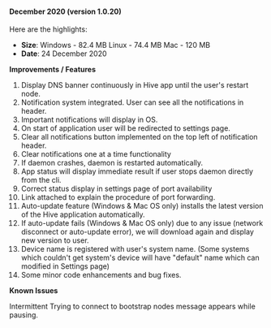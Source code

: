 #### December 2020 (version 1.0.20)
 
Here are the highlights:
 
* **Size**: 
   Windows - 82.4 MB
   Linux - 74.4 MB
   Mac -  120 MB
* **Date**: 24 December 2020
 
**Improvements / Features**
 
1. Display DNS banner continuously in Hive app until the user's restart node.
2. Notification system integrated. User can see all the notifications in header.
3. Important notifications will display in OS.
4. On start of application user will be redirected to settings page.
5. Clear all notifications button implemented on the top left of notification header.
6. Clear notifications one at a time functionality
7. If daemon crashes, daemon is restarted automatically.
8. App status will display immediate result if user stops daemon directly from the cli.
9. Correct status display in settings page of port availability
10. Link attached to explain the procedure of port forwarding.
11. Auto-update feature (Windows & Mac OS only) installs the latest version of the Hive application automatically. 
12. If auto-update fails (Windows & Mac OS only) due to any issue (network disconnect or auto-update error), we will download again and display new version to user.
13. Device name is registered with user's system name. (Some systems which couldn't get system's device will have "default" name which can modified in Settings page)
14. Some minor code enhancements and bug fixes. 
 
**Known Issues**
 
Intermittent Trying to connect to bootstrap nodes message appears while pausing.

